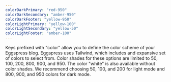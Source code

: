 ```yaml
---
colorDarkPrimary: "red-950"
colorDarkSecondary: "amber-950"
colorDarkFooter: "yellow-950"
colorLightPrimary: "yellow-100"
colorLightSecondary: "yellow-50"
colorLightFooter: "amber-100"
---
```


Keys prefixed with "color" allow you to define the color scheme of your Eggspress blog. Eggspress uses Tailwind, which includes and expansive set of colors to select from. Color shades for these options are limited to 50, 100, 200, 800, 900, and 950. The color "white" is also available without color shades. We recommend choosing 50, 100, and 200 for light mode and 800, 900, and 950 colors for dark mode.